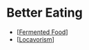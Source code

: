 # Better Eating

- [[Fermented Food]]
- [[Locavorism]] 

[//begin]: # "Autogenerated link references for markdown compatibility"
[Fermented Food]: ../notes/fermented-food "Fermented Food"
[Locavorism]: ../notes/locavorism "Locavorism"
[//end]: # "Autogenerated link references"